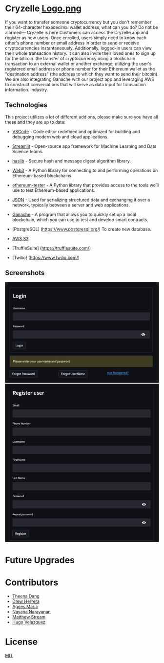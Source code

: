 # Cryzelle                                                                                     [Logo.png](Screenshots/Logo.png)
If you want to transfer someone cryptocurrency but you don't remember their 64-character hexadecimal wallet address, what can you do? Do not be alarmed— Cryzelle is here Customers can access the Cryzelle app and register as new users. Once enrolled, users simply need to know each other's phone number or email address in order to send or receive cryptocurrencies instantaneously. Additionally, logged-in users can view their whole transaction history. It can also invite their loved ones to sign up for the bitcoin. the transfer of cryptocurrency using a blockchain transaction to an external wallet or another exchange, utilizing the user's registered email address or phone number for their Ethereum wallet as the "destination address" (the address to which they want to send their bitcoin). We are also integrating Ganache with our project app and leveraging AWS to construct conversations that will serve as data input for transaction information. industry.

## Technologies
This project utilizes a lot of different add ons, please make sure you have all these and they are up to date:

* [VSCode](https://code.visualstudio.com/) - Code editor redefined and optimized for building and debugging modern web and cloud applications.

* [Streamlit](https://streamlit.io/) - Open-source app framework for Machine Learning and Data Science teams.

* [haslib](https://docs.python.org/3/library/hashlib.html) - Secure hash and message digest algorithm library.

* [Web3](https://web3.foundation/) - A Python library for connecting to and performing operations on Ethereum-based blockchains.

* [ethereum-tester](https://pypi.org/project/ethereum-tester/0.1.0a4/) - A Python library that provides access to the tools we’ll use to test Ethereum-based applications.

* [JSON](https://www.json.org/json-en.html) - Used for serializing structured data and exchanging it over a network, typically between a server and web applications.

* [Ganache](https://trufflesuite.com/ganache/) - A program that allows you to quickly set up a local blockchain, which you can use to test and develop smart contracts.

* [PostgreSQL] (https://www.postgresql.org/) To create new database.

* [AWS S3](https://aws.amazon.com/)

* [TruffleSuite] (https://trufflesuite.com/)

* [Twilio] (https://www.twilio.com/)

## Screenshots
![chorizoburrito.png](Screenshots/chorizoburrito.png)
![jollibeechicken.streamlit.png](Screenshots/jollibeechicken.streamlit.png)


# Future Upgrades

# Contributors

- [Theena Dang](https://github.com/Th33na)
- [Drew Herrera](https://github.com/drew94591)
- [Agnes Maria](https://github.com/agnesmaria1)
- [Nayana Narayanan](https://github.com/nayananarayananp)
- [Matthew Stream](https://github.com/MC-Stream)
- [Hugo Velazquez](https://github.com/HugoWLA)

# License
[MIT](license)
